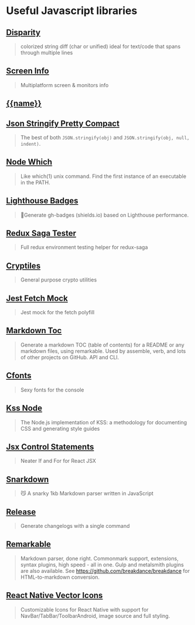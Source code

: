 # Useful Javascript libraries

## [Disparity](https://github.com/millermedeiros/disparity)

> colorized string diff (char or unified) ideal for text/code that spans through multiple lines

## [Screen Info](https://github.com/parro-it/screen-info)

> Multiplatform screen & monitors info

## [{{name}}]({{html_url}})

## [Json Stringify Pretty Compact](https://github.com/lydell/json-stringify-pretty-compact)

> The best of both `JSON.stringify(obj)` and `JSON.stringify(obj, null, indent)`.

## [Node Which](https://github.com/npm/node-which)

> Like which(1) unix command. Find the first instance of an executable in the PATH.

## [Lighthouse Badges](https://github.com/emazzotta/lighthouse-badges)

> 🚦Generate gh-badges (shields.io) based on Lighthouse performance.

## [Redux Saga Tester](https://github.com/wix/redux-saga-tester)

> Full redux environment testing helper for redux-saga

## [Cryptiles](https://github.com/hapijs/cryptiles)

> General purpose crypto utilities

## [Jest Fetch Mock](https://github.com/jefflau/jest-fetch-mock)

> Jest mock for the fetch polyfill

## [Markdown Toc](https://github.com/jonschlinkert/markdown-toc)

> Generate a markdown TOC (table of contents) for a README or any markdown files, using remarkable. Used by assemble, verb, and lots of other projects on GitHub. API and CLI.

## [Cfonts](https://github.com/dominikwilkowski/cfonts)

> Sexy fonts for the console

## [Kss Node](https://github.com/kss-node/kss-node)

> The Node.js implementation of KSS: a methodology for documenting CSS and generating style guides

## [Jsx Control Statements](https://github.com/AlexGilleran/jsx-control-statements)

> Neater If and For for React JSX

## [Snarkdown](https://github.com/developit/snarkdown)

> :smirk_cat: A snarky 1kb Markdown parser written in JavaScript

## [Release](https://github.com/zeit/release)

> Generate changelogs with a single command

## [Remarkable](https://github.com/jonschlinkert/remarkable)

> Markdown parser, done right. Commonmark support, extensions, syntax plugins, high speed - all in one. Gulp and metalsmith plugins are also available. See https://github.com/breakdance/breakdance for HTML-to-markdown conversion.

## [React Native Vector Icons](https://github.com/oblador/react-native-vector-icons)

> Customizable Icons for React Native with support for NavBar/TabBar/ToolbarAndroid, image source and full styling.

